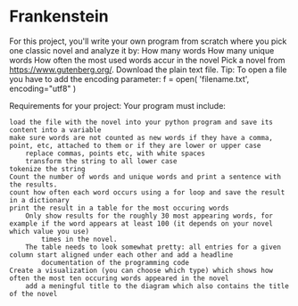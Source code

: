 # Frankenstein
For this project, you'll write your own program from scratch where you pick one classic novel and analyze it by:
	How many words 
	How many unique words 
	How often the most used words accur in the novel
Pick a novel from https://www.gutenberg.org/. Download the plain text file.
Tip:
To open a file you have to add the encoding parameter:
f = open( 'filename.txt', encoding="utf8" ) 


Requirements for your project:
Your program must include:

	load the file with the novel into your python program and save its content into a variable
	make sure words are not counted as new words if they have a comma, point, etc, attached to them or if they are lower or upper case
		replace commas, points etc, with white spaces
		transform the string to all lower case
	tokenize the string
	Count the number of words and unique words and print a sentence with the results.
	count how often each word occurs using a for loop and save the result in a dictionary
	print the result in a table for the most occuring words
		Only show results for the roughly 30 most appearing words, for example if the word appears at least 100 (it depends on your novel which value you use) 
			times in the novel.
		The table needs to look somewhat pretty: all entries for a given column start aligned under each other and add a headline
			documentation of the programming code
	Create a visualization (you can choose which type) which shows how often the most ten occuring words appeared in the novel
		add a meningful title to the diagram which also contains the title of the novel
